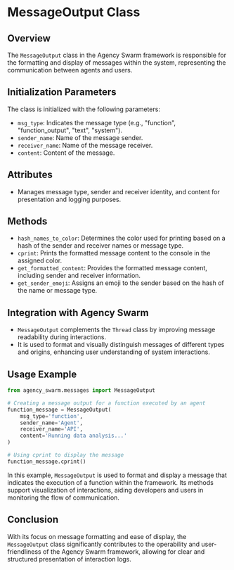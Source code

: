# MessageOutput Class

## Overview

The `MessageOutput` class in the Agency Swarm framework is responsible for the formatting and display of messages within the system, representing the communication between agents and users.

## Initialization Parameters

The class is initialized with the following parameters:

- `msg_type`: Indicates the message type (e.g., "function", "function_output", "text", "system").
- `sender_name`: Name of the message sender.
- `receiver_name`: Name of the message receiver.
- `content`: Content of the message.

## Attributes

- Manages message type, sender and receiver identity, and content for presentation and logging purposes.

## Methods

- `hash_names_to_color`: Determines the color used for printing based on a hash of the sender and receiver names or message type.
- `cprint`: Prints the formatted message content to the console in the assigned color.
- `get_formatted_content`: Provides the formatted message content, including sender and receiver information.
- `get_sender_emoji`: Assigns an emoji to the sender based on the hash of the name or message type.

## Integration with Agency Swarm

- `MessageOutput` complements the `Thread` class by improving message readability during interactions.
- It is used to format and visually distinguish messages of different types and origins, enhancing user understanding of system interactions.

## Usage Example

```python
from agency_swarm.messages import MessageOutput

# Creating a message output for a function executed by an agent
function_message = MessageOutput(
    msg_type='function',
    sender_name='Agent',
    receiver_name='API',
    content='Running data analysis...'
)

# Using cprint to display the message
function_message.cprint()
```

In this example, `MessageOutput` is used to format and display a message that indicates the execution of a function within the framework. Its methods support visualization of interactions, aiding developers and users in monitoring the flow of communication.

## Conclusion

With its focus on message formatting and ease of display, the `MessageOutput` class significantly contributes to the operability and user-friendliness of the Agency Swarm framework, allowing for clear and structured presentation of interaction logs.
